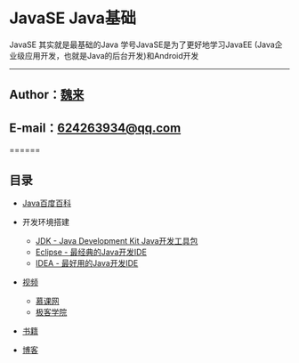 # JavaSE Java基础
JavaSE 其实就是最基础的Java 学号JavaSE是为了更好地学习JavaEE (Java企业级应用开发，也就是Java的后台开发)和Android开发

--------------------------------------------------------------------------------

## Author：[魏来](https://github.com/FutureWL)
## E-mail：624263934@qq.com
======

## <a name="index"/>目录
- [Java百度百科](http://baike.baidu.com/link?url=oDDRs-vwo2HgC9MCNw5isr_j7eb6m6DLwt3tmCYpOIcWMKKcHuGij0AN9e5oyqtraVmeoFhLTPQGcUe1GHdqEfuritM6LdT-3TwecyZ4Z17)
- 开发环境搭建
  - [JDK - Java Development Kit Java开发工具包 ](http://www.oracle.com/technetwork/java/javase/downloads/jdk8-downloads-2133151.html "JDK下载地址")
  - [Eclipse - 最经典的Java开发IDE](http://www.eclipse.org/downloads/ "Eclipse下载地址")
  - [IDEA - 最好用的Java开发IDE](http://www.jetbrains.com/idea/ "IDEA下载地址")

- [视频](#video)
  - [慕课网](http://www.imooc.com/view/85 "Java基础实战1")
  - [极客学院](http://www.jikexueyuan.com/path/java/ "Java实战路径图")

- [书籍](#book)
- [博客](#blog)
